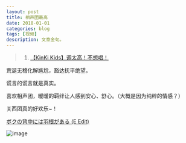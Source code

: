 ```yaml
---
layout: post
title: 相声团最高 
date: 2018-01-01
categories: blog
tags: [视频]
description: 文章金句。
---
```


>1. [【KinKi Kids】调太高！不想唱！](https://www.bilibili.com/video/av10686370/)

荒诞无稽化解尴尬，豁达抚平绝望。

谎言的谎言就是真实。

喜欢相声团，暖暖的羁绊让人感到安心、舒心。（大概是因为纯粹的情感？）

关西团真的好欢乐~！


[ボクの背中には羽根がある (E Edit)](http://www.kugou.com/song/#hash=1EF5EB5B82F6F45C08E1675B42D96ABB&album_id=1594412)


![image](https://github.com/feiyuii/feiyuii.github.io/blob/master/img/crowds/crowds.jpg?raw=true)
